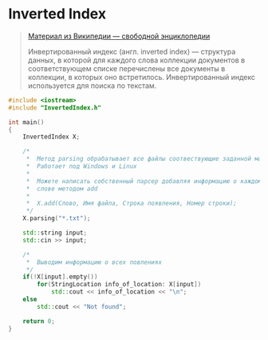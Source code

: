 Inverted Index 
==============

>[Материал из Википедии — свободной энциклопедии](https://ru.wikipedia.org/wiki/%D0%98%D0%BD%D0%B2%D0%B5%D1%80%D1%82%D0%B8%D1%80%D0%BE%D0%B2%D0%B0%D0%BD%D0%BD%D1%8B%D0%B9_%D0%B8%D0%BD%D0%B4%D0%B5%D0%BA%D1%81)
>
>Инвертированный индекс (англ. inverted index) — структура данных, в которой для каждого слова коллекции документов в соответствующем списке перечислены все документы в коллекции, в которых оно встретилось. Инвертированный индекс используется для поиска по текстам.


```cpp
#include <iostream>
#include "InvertedIndex.h"

int main()
{
    InvertedIndex X;

    /*
     *  Метод parsing обрабатывает все файлы соотвествующие заданной маске
     *  Работает под Windows и Linux
     *
     *  Можете написать собственный парсер добавляя информацию о каждом 
     *  слове методом add
     *
     *  X.add(Слово, Имя файла, Строка появления, Номер строки);
     */
    X.parsing("*.txt");

    std::string input;
    std::cin >> input;

    /*
     *  Выводим информацию о всех повлениях
     */
    if(!X[input].empty())
        for(StringLocation info_of_location: X[input])
            std::cout << info_of_location << "\n";
    else
        std::cout << "Not found";

    return 0;
}
```